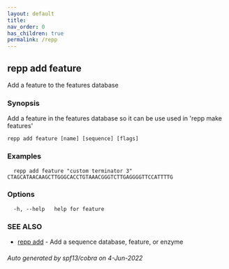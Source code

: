 ```yaml
---
layout: default
title: 
nav_order: 0
has_children: true
permalink: /repp
---
```

## repp add feature

Add a feature to the features database

### Synopsis


Add a feature in the features database so it can be use used in 'repp make features'

```
repp add feature [name] [sequence] [flags]
```

### Examples

```
  repp add feature "custom terminator 3" CTAGCATAACAAGCTTGGGCACCTGTAAACGGGTCTTGAGGGGTTCCATTTTG
```

### Options

```
  -h, --help   help for feature
```

### SEE ALSO

* [repp add](repp_add)	 - Add a sequence database, feature, or enzyme

###### Auto generated by spf13/cobra on 4-Jun-2022
